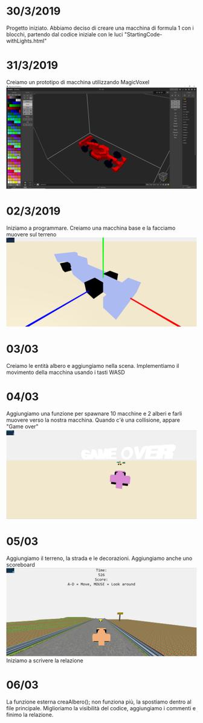 # 30/3/2019

Progetto iniziato. Abbiamo deciso di creare una macchina di formula 1 con i blocchi, partendo dal codice iniziale con le luci "StartingCode-withLights.html"

# 31/3/2019

Creiamo un prototipo di macchina utilizzando MagicVoxel
![Prototipo](photos/magica.png "Prototipo")

# 02/3/2019

Iniziamo a programmare. Creiamo una macchina base e la facciamo muovere sul terreno
![Macchina](photos/macchina.png "Macchina")

# 03/03

Creiamo le entità albero e aggiungiamo nella scena. Implementiamo il movimento della macchina usando i tasti WASD

# 04/03

Aggiungiamo una funzione per spawnare 10 macchine e 2 alberi e farli muovere verso la nostra macchina. Quando c'è una collisione, appare "Game over"
![Collisone](photos/collisioni1.0.png "Collisone")

# 05/03

Aggiungiamo il terreno, la strada e le decorazioni. Aggiungiamo anche uno scoreboard
![Versione finale](photos/final.png "Versione finale")
Iniziamo a scrivere la relazione

# 06/03
La funzione esterna creaAlbero(); non funziona più, la spostiamo dentro al file principale. 
Miglioriamo la visibilità del codice, aggiungiamo i commenti e finimo la relazione.
